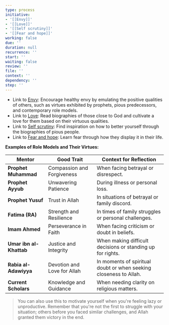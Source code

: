 ```yaml
---
type: process
initiative:
- '[[Envy]]'
- '[[Love]]'
- '[[Self scrutiny]]'
- '[[Fear and hope]]'
working: false
due: ''
duration: null
recurrence: ''
start: ''
waiting: false
review: ''
file: ''
context: ''
dependency: ''
step: ''
---
```


* Link to [Envy](Initiatives/bad%20traits/Envy.md): Encourage healthy envy by emulating the positive qualities of others, such as virtues exhibited by prophets, pious predecessors, and contemporary role models.
* Link to [Love](Initiatives/good%20traits/Love.md): Read biographies of those close to God and cultivate a love for them based on their virtuous qualities.
* Link to [Self scrutiny](Initiatives/good%20traits/Self%20scrutiny.md): Find inspiration on how to better yourself through the biographies of pious people.
* Link to [Fear and hope](Initiatives/good%20traits/Fear%20and%20hope.md): Learn fear through how they display it in their life.

**Examples of Role Models and Their Virtues:**

| **Mentor**              | **Good Trait**              | **Context for Reflection**                                        |
| ----------------------- | --------------------------- | ----------------------------------------------------------------- |
| **Prophet Muhammad**    | Compassion and Forgiveness  | When facing betrayal or disrespect.                               |
| **Prophet Ayyub**       | Unwavering Patience         | During illness or personal loss.                                  |
| **Prophet Yusuf**       | Trust in Allah              | In situations of betrayal or family discord.                      |
| **Fatima (RA)**         | Strength and Resilience     | In times of family struggles or personal challenges.              |
| **Imam Ahmed**          | Perseverance in Faith       | When facing criticism or doubt in beliefs.                        |
| **Umar ibn al-Khattab** | Justice and Integrity       | When making difficult decisions or standing up for rights.        |
| **Rabia al-Adawiyya**   | Devotion and Love for Allah | In moments of spiritual doubt or when seeking closeness to Allah. |
| **Current Scholars**    | Knowledge and Guidance      | When needing clarity on religious matters.                        |

> You can also use this to motivate yourself when you're feeling lazy or unproductive. Remember that you're not the first to struggle with your situation; others before you faced similar challenges, and Allah granted them victory in the end.
